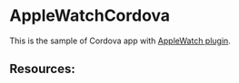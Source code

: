 # AppleWatchCordova

This is the sample of Cordova app with [AppleWatch plugin](https://github.com/20steps/cordova-plugin-watch). 


## Resources:
